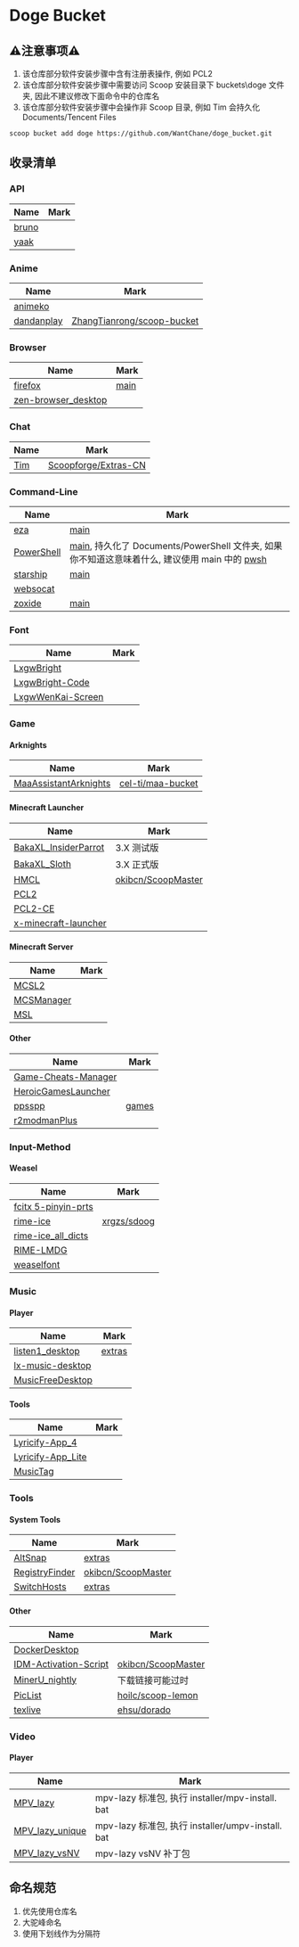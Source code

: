 # Doge Bucket

## ⚠️注意事项⚠️

1. 该仓库部分软件安装步骤中含有注册表操作, 例如 PCL2
2. 该仓库部分软件安装步骤中需要访问 Scoop 安装目录下 buckets\doge 文件夹, 因此不建议修改下面命令中的仓库名
3. 该仓库部分软件安装步骤中会操作非 Scoop 目录, 例如 Tim 会持久化 Documents/Tencent Files

```shell
scoop bucket add doge https://github.com/WantChane/doge_bucket.git
```

## 收录清单

### API

| Name                               | Mark |
| ---------------------------------- | ---- |
| [bruno](https://www.usebruno.com/) |      |
| [yaak](https://yaak.app/)          |      |

### Anime

| Name                                            | Mark                                                                                                           |
| ----------------------------------------------- | -------------------------------------------------------------------------------------------------------------- |
| [animeko](https://github.com/open-ani/animeko/) |                                                                                                                |
| [dandanplay](https://www.dandanplay.com/)       | [ZhangTianrong/scoop-bucket](https://github.com/ZhangTianrong/scoop-bucket/blob/master/bucket/dandanplay.json) |

### Browser

| Name                                            | Mark                                                                             |
| ----------------------------------------------- | -------------------------------------------------------------------------------- |
| [firefox](https://www.mozilla.org/firefox/)     | [main](https://github.com/ScoopInstaller/Extras/blob/master/bucket/firefox.json) |
| [zen-browser_desktop](https://zen-browser.app/) |                                                                                  |

### Chat

| Name                       | Mark                                                                                        |
| -------------------------- | ------------------------------------------------------------------------------------------- |
| [Tim](https://tim.qq.com/) | [Scoopforge/Extras-CN](https://github.com/Scoopforge/Extras-CN/blob/master/bucket/tim.json) |

### Command-Line

| Name                                                   | Mark                                                                                                                                                                                                                                        |
| ------------------------------------------------------ | ------------------------------------------------------------------------------------------------------------------------------------------------------------------------------------------------------------------------------------------- |
| [eza](https://github.com/eza-community/eza)            | [main](https://github.com/ScoopInstaller/Main/blob/master/bucket/eza.json)                                                                                                                                                                  |
| [PowerShell](https://github.com/PowerShell/PowerShell) | [main](https://github.com/ScoopInstaller/Main/blob/master/bucket/pwsh.json), 持久化了 Documents/PowerShell 文件夹, 如果你不知道这意味着什么, 建议使用 main 中的 [pwsh](https://github.com/ScoopInstaller/Main/blob/master/bucket/pwsh.json) |
| [starship](https://starship.rs)                        | [main](https://github.com/ScoopInstaller/Main/blob/master/bucket/starship.json)                                                                                                                                                             |
| [websocat](https://github.com/vi/websocat)             |                                                                                                                                                                                                                                             |
| [zoxide](https://github.com/ajeetdsouza/zoxide)        | [main](https://github.com/ScoopInstaller/Main/blob/master/bucket/zoxide.json)                                                                                                                                                               |

### Font

| Name                                                           | Mark |
| -------------------------------------------------------------- | ---- |
| [LxgwBright](https://github.com/lxgw/LxgwBright)               |      |
| [LxgwBright-Code](https://github.com/lxgw/LxgwBright-Code)     |      |
| [LxgwWenKai-Screen](https://github.com/lxgw/LxgwWenKai-Screen) |      |

### Game

#### Arknights

| Name                                      | Mark                                                                                  |
| ----------------------------------------- | ------------------------------------------------------------------------------------- |
| [MaaAssistantArknights](https://maa.plus) | [cel-ti/maa-bucket](https://github.com/cel-ti/maa-bucket/blob/master/bucket/maa.json) |

#### Minecraft Launcher

| Name                                                    | Mark                                                                                     |
| ------------------------------------------------------- | ---------------------------------------------------------------------------------------- |
| [BakaXL_InsiderParrot](https://www.bakaxl.com)          | 3.X 测试版                                                                               |
| [BakaXL_Sloth](https://www.bakaxl.com)                  | 3.X 正式版                                                                               |
| [HMCL](https://github.com/huanghongxun/HMCL)            | [okibcn/ScoopMaster](https://github.com/okibcn/ScoopMaster/blob/master/bucket/hmcl.json) |
| [PCL2](https://github.com/Hex-Dragon/PCL2)              |                                                                                          |
| [PCL2-CE](https://pcl-community.github.io/PCL2-CE-Web/) |                                                                                          |
| [x-minecraft-launcher](https://xmcl.app/zh/)            |                                                                                          |

#### Minecraft Server

| Name                                      | Mark |
| ----------------------------------------- | ---- |
| [MCSL2](https://v2.mcsl.com.cn/)          |      |
| [MCSManager](https://www.mcsmanager.com/) |      |
| [MSL](https://www.mslmc.cn/)              |      |

#### Other

| Name                                                                   | Mark                                                                           |
| ---------------------------------------------------------------------- | ------------------------------------------------------------------------------ |
| [Game-Cheats-Manager](https://github.com/dyang886/Game-Cheats-Manager) |                                                                                |
| [HeroicGamesLauncher](https://heroicgameslauncher.com/)                |                                                                                |
| [ppsspp](https://www.ppsspp.org)                                       | [games](https://github.com/Calinou/scoop-games/blob/master/bucket/ppsspp.json) |
| [r2modmanPlus](https://github.com/ebkr/r2modmanPlus)                   |                                                                                |

### Input-Method

#### Weasel

| Name                                                                   | Mark                                                                           |
| ---------------------------------------------------------------------- | ------------------------------------------------------------------------------ |
| [fcitx 5-pinyin-prts](https://github.com/WantChane/fcitx5-pinyin-prts) |                                                                                |
| [rime-ice](https://github.com/iDvel/rime-ice)                          | [xrgzs/sdoog](https://github.com/xrgzs/sdoog/blob/master/bucket/rime-ice.json) |
| [rime-ice_all_dicts](https://github.com/iDvel/rime-ice)                |                                                                                |
| [RIME-LMDG](https://github.com/amzxyz/RIME-LMDG)                       |                                                                                |
| [weaselfont](https://github.com/fxliang/weaselfont)                    |                                                                                |

### Music

#### Player

| Name                                                              | Mark                                                                                      |
| ----------------------------------------------------------------- | ----------------------------------------------------------------------------------------- |
| [listen1_desktop](http://listen1.github.io/listen1/)              | [extras](https://github.com/ScoopInstaller/Extras/blob/master/bucket/listen1desktop.json) |
| [lx-music-desktop](https://github.com/lyswhut/lx-music-desktop)   |                                                                                           |
| [MusicFreeDesktop](https://github.com/maotoumao/MusicFreeDesktop) |                                                                                           |

#### Tools

| Name                                                       | Mark |
| ---------------------------------------------------------- | ---- |
| [Lyricify-App_4](https://lyricify.app/)                    |      |
| [Lyricify-App_Lite](https://lyricify.app/)                 |      |
| [MusicTag](https://www.cnblogs.com/vinlxc/p/11347744.html) |      |

### Tools

#### System Tools

| Name                                             | Mark                                                                                                |
| ------------------------------------------------ | --------------------------------------------------------------------------------------------------- |
| [AltSnap](https://github.com/RamonUnch/AltSnap)  | [extras](https://github.com/ScoopInstaller/Extras/blob/master/bucket/altsnap.json)                  |
| [RegistryFinder](https://registry-finder.com/)   | [okibcn/ScoopMaster](https://github.com/okibcn/ScoopMaster/blob/master/bucket/registry-finder.json) |
| [SwitchHosts](https://switchhosts.vercel.app/zh) | [extras](https://github.com/ScoopInstaller/Extras/blob/master/bucket/switchhosts.json)              |

#### Other

| Name                                                                       | Mark                                                                                                      |
| -------------------------------------------------------------------------- | --------------------------------------------------------------------------------------------------------- |
| [DockerDesktop](https://www.docker.com/products/docker-desktop/)           |                                                                                                           |
| [IDM-Activation-Script](https://github.com/lstprjct/IDM-Activation-Script) | [okibcn/ScoopMaster](https://github.com/okibcn/ScoopMaster/blob/master/bucket/idm-activation-script.json) |
| [MinerU_nightly](https://mineru.net/)                                      | 下载链接可能过时                                                                                          |
| [PicList](https://piclist.cn/)                                             | [hoilc/scoop-lemon](https://github.com/hoilc/scoop-lemon/blob/master/bucket/piclist.json)                 |
| [texlive](https://tug.org/texlive/)                                        | [ehsu/dorado](https://github.com/chawyehsu/dorado/blob/master/bucket/texlive.json)                        |

### Video

#### Player

| Name                                                    | Mark                                              |
| ------------------------------------------------------- | ------------------------------------------------- |
| [MPV_lazy](https://github.com/hooke007/MPV_lazy)        | mpv-lazy 标准包, 执行 installer/mpv-install. bat  |
| [MPV_lazy_unique](https://github.com/hooke007/MPV_lazy) | mpv-lazy 标准包, 执行 installer/umpv-install. bat |
| [MPV_lazy_vsNV](https://github.com/hooke007/MPV_lazy)   | mpv-lazy vsNV 补丁包 <br>                         |

## 命名规范

1. 优先使用仓库名
2. 大驼峰命名
3. 使用下划线作为分隔符
